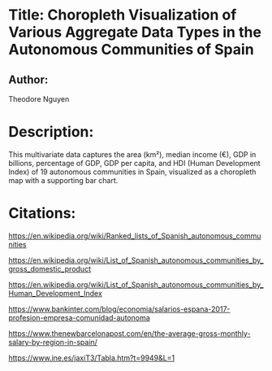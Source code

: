 # Title: **Choropleth Visualization of Various Aggregate Data Types in the Autonomous Communities of Spain**

## Author: 

Theodore Nguyen

# Description: 

This multivariate data captures the area (km²), median income (€), GDP in billions, percentage of GDP, GDP per capita, and HDI (Human Development Index) of 19 autonomous communities in Spain, visualized as a choropleth map with a supporting bar chart.

# Citations:

https://en.wikipedia.org/wiki/Ranked_lists_of_Spanish_autonomous_communities

https://en.wikipedia.org/wiki/List_of_Spanish_autonomous_communities_by_gross_domestic_product

https://en.wikipedia.org/wiki/List_of_Spanish_autonomous_communities_by_Human_Development_Index

https://www.bankinter.com/blog/economia/salarios-espana-2017-profesion-empresa-comunidad-autonoma

https://www.thenewbarcelonapost.com/en/the-average-gross-monthly-salary-by-region-in-spain/

https://www.ine.es/jaxiT3/Tabla.htm?t=9949&L=1
